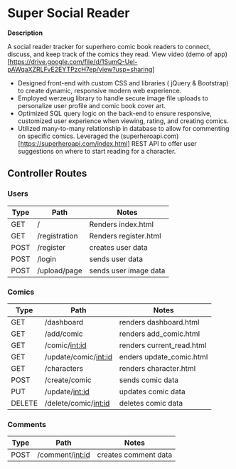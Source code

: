 # Super Social Reader
**Description**

A social reader tracker for superhero comic book readers to connect, discuss, and keep track of the comics they read. View video (demo of app)[https://drive.google.com/file/d/1SumQ-Uel-pAWqaXZRLFvE2EYTPzcH7ep/view?usp=sharing]

- Designed front-end with custom CSS and libraries ( jQuery & Bootstrap) to create dynamic, responsive modern web experience.
- Employed werzeug library to handle secure image file uploads to personalize user profile and comic book cover art.
- Optimized SQL query logic on the back-end to ensure responsive, customized user experience when viewing, rating, and creating comics.
- Utilized many-to-many relationship in database to allow for commenting on specific comics.
Leveraged the (superheroapi.com)[https://superheroapi.com/index.html] REST API to offer user suggestions on where to start reading for a character.


## Controller Routes
### Users
| Type | Path | Notes
| ------- | ------- | ------- |
| GET | / | Renders index.html |
| GET | /registration | Renders register.html |
| POST | /register | creates user data |
| POST | /login | sends user data |
| POST | /upload/page | sends user image data |
### Comics
| Type | Path | Notes
| ------- | ------- | ------- |
| GET | /dashboard | renders dashboard.html |
| GET | /add/comic | renders add_comic.html |
| GET | /comic/<int:id> | renders current_read.html |
| GET | /update/comic/<int:id> | enders update_comic.html |
| GET | /characters | renders character.html |
| POST | /create/comic | sends comic data |
| PUT | /update/<int:id> | updates comic data |
| DELETE | /delete/comic/<int:id> | deletes comic data |
### Comments
| Type | Path | Notes
| ------- | ------- | ------- |
| POST | /comment/<int:id> | creates comment data |
